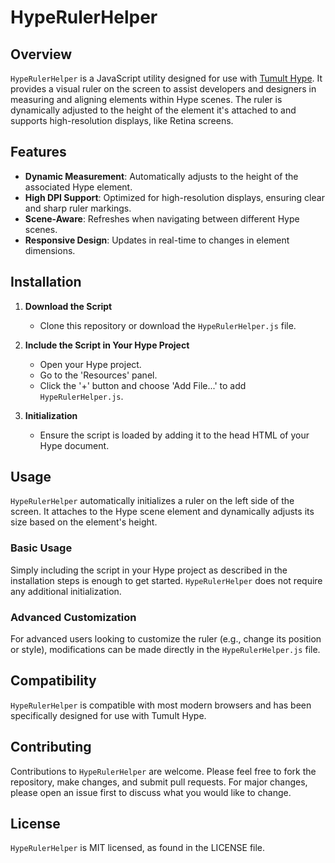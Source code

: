 # HypeRulerHelper

## Overview

`HypeRulerHelper` is a JavaScript utility designed for use with [Tumult Hype](https://tumult.com/hype/). It provides a visual ruler on the screen to assist developers and designers in measuring and aligning elements within Hype scenes. The ruler is dynamically adjusted to the height of the element it's attached to and supports high-resolution displays, like Retina screens.

## Features

- **Dynamic Measurement**: Automatically adjusts to the height of the associated Hype element.
- **High DPI Support**: Optimized for high-resolution displays, ensuring clear and sharp ruler markings.
- **Scene-Aware**: Refreshes when navigating between different Hype scenes.
- **Responsive Design**: Updates in real-time to changes in element dimensions.

## Installation

1. **Download the Script**
   - Clone this repository or download the `HypeRulerHelper.js` file.

2. **Include the Script in Your Hype Project**
   - Open your Hype project.
   - Go to the 'Resources' panel.
   - Click the '+' button and choose 'Add File...' to add `HypeRulerHelper.js`.

3. **Initialization**
   - Ensure the script is loaded by adding it to the head HTML of your Hype document.

## Usage

`HypeRulerHelper` automatically initializes a ruler on the left side of the screen. It attaches to the Hype scene element and dynamically adjusts its size based on the element's height. 

### Basic Usage
Simply including the script in your Hype project as described in the installation steps is enough to get started. `HypeRulerHelper` does not require any additional initialization.

### Advanced Customization
For advanced users looking to customize the ruler (e.g., change its position or style), modifications can be made directly in the `HypeRulerHelper.js` file.

## Compatibility

`HypeRulerHelper` is compatible with most modern browsers and has been specifically designed for use with Tumult Hype.

## Contributing

Contributions to `HypeRulerHelper` are welcome. Please feel free to fork the repository, make changes, and submit pull requests. For major changes, please open an issue first to discuss what you would like to change.

## License

`HypeRulerHelper` is MIT licensed, as found in the LICENSE file.
